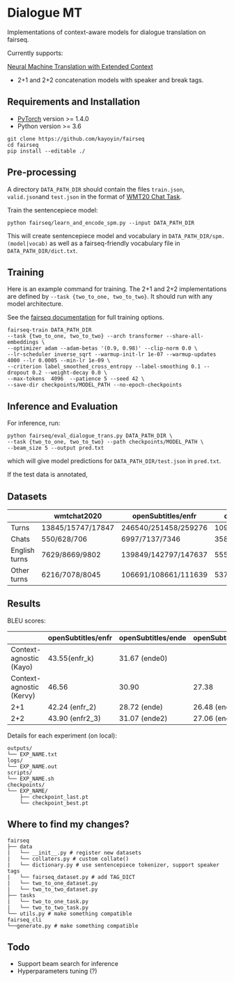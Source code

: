 # Dialogue MT

Implementations of context-aware models for dialogue translation on fairseq.

Currently supports:

<a href="https://arxiv.org/pdf/1708.05943.pdf"> Neural Machine Translation with Extended Context</a>

* 2+1 and 2+2 concatenation models with speaker and break tags.

## Requirements and Installation

* [PyTorch](http://pytorch.org/) version >= 1.4.0
* Python version >= 3.6

```shell
git clone https://github.com/kayoyin/fairseq
cd fairseq
pip install --editable ./
```

## Pre-processing

A directory `DATA_PATH_DIR` should contain the files `train.json`, `valid.json`and `test.json` in the format of [WMT20 Chat Task](http://www.statmt.org/wmt20/chat-task.html).

Train the sentencepiece model:

```shell
python fairseq/learn_and_encode_spm.py --input DATA_PATH_DIR
```

This will create sentencepiece model and vocabulary in `DATA_PATH_DIR/spm.(model|vocab)` as well as a fairseq-friendly vocabulary file in `DATA_PATH_DIR/dict.txt`.

## Training

Here is an example command for training. The 2+1 and 2+2 implementations are defined by `--task {two_to_one, two_to_two}`. It should run with any model architecture.

See the [fairseq documentation](https://fairseq.readthedocs.io/en/latest/command_line_tools.html#fairseq-train) for full training options.

```shell
fairseq-train DATA_PATH_DIR
--task {two_to_one, two_to_two} --arch transformer --share-all-embeddings \
--optimizer adam --adam-betas '(0.9, 0.98)' --clip-norm 0.0 \
--lr-scheduler inverse_sqrt --warmup-init-lr 1e-07 --warmup-updates 4000 --lr 0.0005 --min-lr 1e-09 \
--criterion label_smoothed_cross_entropy --label-smoothing 0.1 --dropout 0.2 --weight-decay 0.0 \
--max-tokens  4096  --patience 5 --seed 42 \
--save-dir checkpoints/MODEL_PATH --no-epoch-checkpoints
```

## Inference and Evaluation

For inference, run:

```shell
python fairseq/eval_dialogue_trans.py DATA_PATH_DIR \
--task {two_to_one, two_to_two} --path checkpoints/MODEL_PATH \
--beam_size 5 --output pred.txt
```

which will give model predictions for `DATA_PATH_DIR/test.json` in `pred.txt`.

If the test data is annotated,

## Datasets


|  | wmtchat2020 | openSubtitles/enfr | openSubtitles/ende | openSubtitles/enet | openSubtitles/enru |
| - | - | - | - | - | - |
| Turns | 13845/15747/17847 | 246540/251458/259276 | 109241/111316/114633 | 174218/177376/182527 | 157880/161063/165949 |
| Chats | 550/628/706 | 6997/7137/7346 | 3582/3652/3760 | 4394/4482/4614 | 23126/23588/24282 |
| English turns | 7629/8669/9802 | 139849/142797/147637 | 55539/56572/58287 | 130598/133152/137362 | 157880/161063/165949 |
| Other turns | 6216/7078/8045 | 106691/108661/111639 | 53702/54744/56346 | 43620/44224/45165 | 133636/136346/140486 |

## Results

BLEU scores:


|    | openSubtitles/enfr | openSubtitles/ende | openSubtitles/enet | openSubtitles/enru |
| - | - | - | - | - |
| Context-agnostic (Kayo)| 43.55(enfr_k)|31.67 (ende0)| | |
| Context-agnostic (Kervy)| 46.56|30.90|27.38 | 21.49 |
| 2+1 |   42.24 (enfr_2) | 28.72 (ende) | 26.48 (enet_2) | 20.20 (enru_2) |
| 2+2 |   43.90 (enfr2_3)  |  31.07 (ende2) | 27.06 (enet2)  | 21.38 (enru2)  |

Details for each experiment (on local):

```shell
outputs/
└── EXP_NAME.txt
logs/
└── EXP_NAME.out
scripts/
└── EXP_NAME.sh
checkpoints/
└── EXP_NAME/
    ├── checkpoint_last.pt
    └── checkpoint_best.pt
```

## Where to find my changes?

```shell
fairseq
├── data
|   └── __init__.py # register new datasets
|   └── collaters.py # custom collate()
|   └── dictionary.py # use sentencepiece tokenizer, support speaker tags
|   └── fairseq_dataset.py # add TAG_DICT
|   └── two_to_one_dataset.py 
|   └── two_to_two_dataset.py
├── tasks
|   └── two_to_one_task.py 
|   └── two_to_two_task.py 
└── utils.py # make something compatible
fairseq_cli
└──generate.py # make something compatible
```

## Todo

* Support beam search for inference
* Hyperparameters tuning (?)
